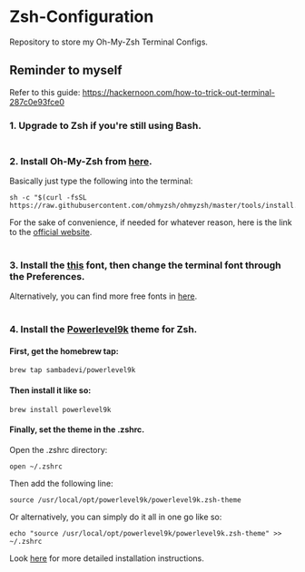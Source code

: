 # Zsh-Configuration
Repository to store my Oh-My-Zsh Terminal Configs.

## Reminder to myself
Refer to this guide: https://hackernoon.com/how-to-trick-out-terminal-287c0e93fce0

### 1. Upgrade to Zsh if you're still using Bash.<br></br>

### 2. Install Oh-My-Zsh from [here](https://github.com/ohmyzsh/ohmyzsh#via-curl).

Basically just type the following into the terminal:
```
sh -c "$(curl -fsSL https://raw.githubusercontent.com/ohmyzsh/ohmyzsh/master/tools/install.sh)"
```
For the sake of convenience, if needed for whatever reason, here is the link to the [official website](https://ohmyz.sh/).
<br></br>
### 3. Install the [this](https://github.com/ryanoasis/nerd-fonts/blob/master/patched-fonts/DejaVuSansMono/Regular/complete/DejaVu%20Sans%20Mono%20Nerd%20Font%20Complete%20Mono%20Windows%20Compatible.ttf) font, then change the terminal font through the Preferences.

Alternatively, you can find more free fonts in [here](https://github.com/ryanoasis/nerd-fonts#font-installation).
<br></br>
### 4. Install the [Powerlevel9k](https://github.com/Powerlevel9k/powerlevel9k) theme for Zsh.

#### First, get the homebrew tap:
```
brew tap sambadevi/powerlevel9k
```

#### Then install it like so:
```
brew install powerlevel9k
```

#### Finally, set the theme in the .zshrc.
Open the .zshrc directory:
```
open ~/.zshrc
```
Then add the following line:
```
source /usr/local/opt/powerlevel9k/powerlevel9k.zsh-theme
```
Or alternatively, you can simply do it all in one go like so:
```
echo "source /usr/local/opt/powerlevel9k/powerlevel9k.zsh-theme" >> ~/.zshrc
```

Look [here](https://github.com/Powerlevel9k/powerlevel9k/wiki/Install-Instructions#step-1-install-powerlevel9k) for more detailed installation instructions.
